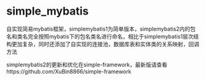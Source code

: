 # simple_mybatis
自实现简易mybatis框架，simplemybatis1为简单版本，simplemybatis2内的包名和类名完全按照mybatis下的包名类名进行命名，相比于simplemybatis1层次结构更加复杂，同时还添加了自实现的连接池，数据库表和实体类的关系映射，回调方法

simplemybatis2的更新和优化在simple-framework，最新版请查看https://github.com/XuBin8866/simple-framework
